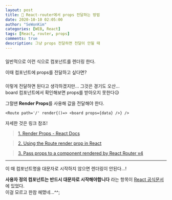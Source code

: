 ```yaml
---
layout: post
title: 👛 React-router에서 props 전달하는 방법
date: 2020-10-10 02:05:00
author: "SeWonKim"
categories: [WEB, React]
tags: [React, router, props]
comments: true
description: 그냥 props 전달하면 전달이 안될 때
---
```


### <Route path='/' component={board} />

일반적으로 이런 식으로 컴포넌트를 렌더링 한다.

이때 컴포넌트에 props를 전달하고 싶다면?

### <Route path='/' component={board} props={data}/>

이렇게 전달하면 된다고 생각하겠지만... 그것은 경기도 오산...  
board 컴포넌트에서 확인해보면 props를 받아오지 못한다😥

그럴땐 **Render Props**를 사용해 값을 전달해야 한다.

`<Route path='/' render{()=> <board props={data} />} />`

자세한 것은 링크 참조!

> [1. Render Props - React Docs](https://ko.reactjs.org/docs/render-props.html)

> [2. Using the Route render prop in React](https://dev.to/cesareferrari/using-the-route-render-prop-in-react-k5a)

> [3. Pass props to a component rendered by React Router v4](https://ui.dev/react-router-v4-pass-props-to-components/)

---

이 때 컴포넌트명을 대문자로 시작하지 않으면 렌더링이 안된다...!

**사용자 정의 컴포넌트는 반드시 대문자로 시작해야합니다** 라는 항목이 [React 공식문서](https://ko.reactjs.org/docs/jsx-in-depth.html#user-defined-components-must-be-capitalized)에 있었다.  
이걸 모르고 한참 헤맸네...^^;
